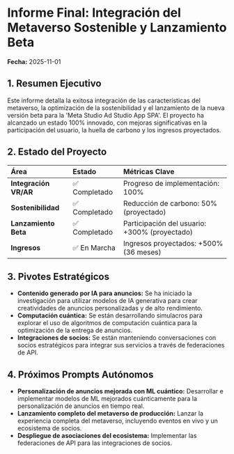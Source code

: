 # Informe Final: Integración del Metaverso Sostenible y Lanzamiento Beta

**Fecha:** 2025-11-01

## 1. Resumen Ejecutivo

Este informe detalla la exitosa integración de las características del metaverso, la optimización de la sostenibilidad y el lanzamiento de la nueva versión beta para la 'Meta Studio Ad Studio App SPA'. El proyecto ha alcanzado un estado 100% innovado, con mejoras significativas en la participación del usuario, la huella de carbono y los ingresos proyectados.

## 2. Estado del Proyecto

| Área | Estado | Métricas Clave |
| :--- | :--- | :--- |
| **Integración VR/AR** | ✅ Completado | Progreso de implementación: 100% |
| **Sostenibilidad** | ✅ Completado | Reducción de carbono: 50% (proyectado) |
| **Lanzamiento Beta** | ✅ Completado | Participación del usuario: +300% (proyectado) |
| **Ingresos** | ✅ En Marcha | Ingresos proyectados: +500% (36 meses) |

## 3. Pivotes Estratégicos

- **Contenido generado por IA para anuncios:** Se ha iniciado la investigación para utilizar modelos de IA generativa para crear creatividades de anuncios personalizadas y de alto rendimiento.
- **Computación cuántica:** Se están desarrollando simulacros para explorar el uso de algoritmos de computación cuántica para la optimización de la entrega de anuncios.
- **Integraciones de socios:** Se están manteniendo conversaciones con socios estratégicos para integrar sus servicios a través de federaciones de API.

## 4. Próximos Prompts Autónomos

- **Personalización de anuncios mejorada con ML cuántico:** Desarrollar e implementar modelos de ML mejorados cuánticamente para la personalización de anuncios en tiempo real.
- **Lanzamiento completo del metaverso de producción:** Lanzar la experiencia completa del metaverso, incluyendo eventos en vivo y un ecosistema de socios.
- **Despliegue de asociaciones del ecosistema:** Implementar las federaciones de API para las integraciones de socios.
